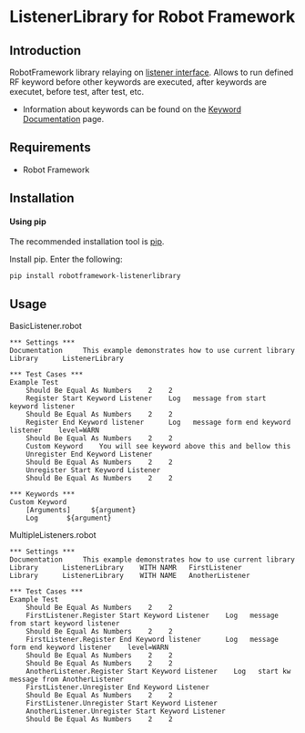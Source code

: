 ListenerLibrary for Robot Framework
==================================================


Introduction
------------

RobotFramework library relaying on [listener interface](https://robotframework.org/robotframework/latest/RobotFrameworkUserGuide.html#listener-interface).
Allows to run defined RF keyword before other keywords are executed, after keywords are executet, before test, after test, etc.

- Information about keywords can be found on the [Keyword Documentation](https://raw.githack.com/sebastianciupinski/robotframework-listenerlibrary/master/docs/ListenerLibrary.html) page.


Requirements
------------
* Robot Framework


Installation
------------
#### Using pip ####

The recommended installation tool is [pip](http://pip-installer.org).

Install pip.
Enter the following:

    pip install robotframework-listenerlibrary

Usage
------------
BasicListener.robot

    *** Settings ***
    Documentation     This example demonstrates how to use current library
    Library      ListenerLibrary

    *** Test Cases ***
    Example Test
        Should Be Equal As Numbers    2    2
		Register Start Keyword Listener    Log   message from start keyword listener
		Should Be Equal As Numbers    2    2
		Register End Keyword listener      Log   message form end keyword listener    level=WARN
        Should Be Equal As Numbers    2    2
		Custom Keyword    You will see keyword above this and bellow this
        Unregister End Keyword Listener
		Should Be Equal As Numbers    2    2
		Unregister Start Keyword Listener
		Should Be Equal As Numbers    2    2

	*** Keywords ***
	Custom Keyword
		[Arguments]     ${argument}
		Log       ${argument}


MultipleListeners.robot

    *** Settings ***
    Documentation     This example demonstrates how to use current library
    Library      ListenerLibrary    WITH NAMR   FirstListener
	Library      ListenerLibrary    WITH NAME	AnotherListener

    *** Test Cases ***
    Example Test
        Should Be Equal As Numbers    2    2
		FirstListener.Register Start Keyword Listener    Log   message from start keyword listener
		Should Be Equal As Numbers    2    2
		FirstListener.Register End Keyword listener      Log   message form end keyword listener    level=WARN
        Should Be Equal As Numbers    2    2
		Should Be Equal As Numbers    2    2
		AnotherListener.Register Start Keyword Listener    Log   start kw message from AnotherListener
        FirstListener.Unregister End Keyword Listener
		Should Be Equal As Numbers    2    2
		FirstListener.Unregister Start Keyword Listener
		AnotherListener.Unregister Start Keyword Listener
		Should Be Equal As Numbers    2    2




